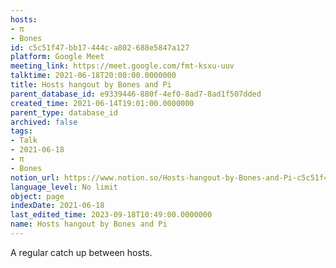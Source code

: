 ```yaml
---
hosts:
- π
- Bones
id: c5c51f47-bb17-444c-a802-688e5847a127
platform: Google Meet
meeting_link: https://meet.google.com/fmt-ksxu-uuv
talktime: 2021-06-18T20:00:00.0000000
title: Hosts hangout by Bones and Pi
parent_database_id: e9339446-880f-4ef0-8ad7-8ad1f507dded
created_time: 2021-06-14T19:01:00.0000000
parent_type: database_id
archived: false
tags:
- Talk
- 2021-06-18
- π
- Bones
notion_url: https://www.notion.so/Hosts-hangout-by-Bones-and-Pi-c5c51f47bb17444ca802688e5847a127
language_level: No limit
object: page
indexDate: 2021-06-18
last_edited_time: 2023-09-18T10:49:00.0000000
name: Hosts hangout by Bones and Pi
---
```


A regular catch up between hosts.


